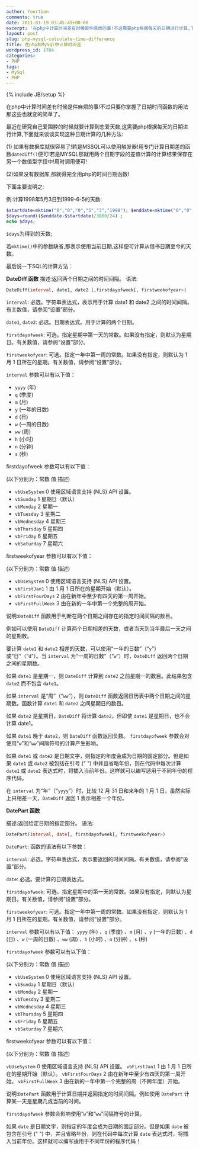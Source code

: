 ```yaml
---
author: Yourtion
comments: true
date: 2011-01-19 03:45:49+00:00
excerpt: '在php中计算时间差有时候是件麻烦的事!不这需要php根据每天的日期进行计算,下面就来谈谈实现这种日期计算的几种方法:'
layout: post
slug: php-mysql-calculate-time-difference
title: 在php和MySql中计算时间差
wordpress_id: 1784
categories:
- PHP
tags:
- MySql
- PHP
---
```

{% include JB/setup %}

在php中计算时间差有时候是件麻烦的事!不过只要你掌握了日期时间函数的用法那这些也就变的简单了。

最近在研究自己爱围脖的时候就要计算到恋爱天数,这需要php根据每天的日期进行计算,下面就来谈谈实现这种日期计算的几种方法:

(1) 如果有数据库就很容易了!若是MSSQL可以使用触发器!用专门计算日期差的函数```datediff()```便可!若是MYSQL那就用两个日期字段的差值计算的计算结果保存在另一个数值型字段中!用时调用便可!

(2)如果没有数据库,那就得完全用php的时间日期函数!

下面主要说明之:   

例:计算1998年5月3日到1999-6-5的天数:

```php
$startdate=mktime("0","0","0","5","3","1998"); $enddate=mktime("0","0","0","6","5","1999"); //所得到的值为从1970-1-1到参数时间的总秒数结果是整数.那么下面的代码就好编多了
$days=round(($enddate-$startdate)/3600/24) ;
echo $days;
```

```$days```为得到的天数;

若```mktime()```中的参数缺省,那表示使用当前日期,这样便可计算从借书日期至今的天数。

最后说一下SQL的计算方法：

**DateDiff 函数**
描述:返回两个日期之间的时间间隔。
语法:

```sql
DateDiff(interval, date1, date2 [,firstdayofweek[, firstweekofyear>)
```

```interval```: 必选。字符串表达式，表示用于计算 date1 和 date2 之间的时间间隔。有关数值，请参阅“设置”部分。

```date1```, ```date2```: 必选。日期表达式。用于计算的两个日期。

```firstdayofweek```: 可选。指定星期中第一天的常数。如果没有指定，则默认为星期日。有关数值，请参阅“设置”部分。

```firstweekofyear```: 可选。指定一年中第一周的常数。如果没有指定，则默认为 1 月 1 日所在的星期。有关数值，请参阅“设置”部分。

```interval``` 参数可以有以下值：

* ```yyyy``` (年) 
* ```q``` (季度) 
* ```m``` (月) 
* ```y``` (一年的日数) 
* ```d``` (日) 
* ```w``` (一周的日数) 
* ```ww``` (周) 
* ```h``` (小时)
* ```n``` (分钟) 
* ```s``` (秒)

firstdayofweek 参数可以有以下值：

 (以下分别为：常数 值 描述)
 
* ```vbUseSystem``` 0 使用区域语言支持 (NLS) API 设置。
* ```vbSunday``` 1 星期日（默认）
* ```vbMonday``` 2 星期一
* ```vbTuesday``` 3 星期二
* ```vbWednesday``` 4 星期三
* ```vbThursday``` 5 星期四
* ```vbFriday``` 6 星期五
* ```vbSaturday``` 7 星期六

firstweekofyear 参数可以有以下值：

(以下分别为：常数 值 描述)

* ```vbUseSystem``` 0 使用区域语言支持 (NLS) API 设置。
* ```vbFirstJan1``` 1 由 1 月 1 日所在的星期开始（默认）。
* ```vbFirstFourDays``` 2 由在新年中至少有四天的第一周开始。
* ```vbFirstFullWeek``` 3 由在新的一年中第一个完整的周开始。

说明:```DateDiff``` 函数用于判断在两个日期之间存在的指定时间间隔的数目。

例如可以使用 ```DateDiff``` 计算两个日期相差的天数，或者当天到当年最后一天之间的星期数。

要计算 ```date1``` 和 ```date2``` 相差的天数，可以使用“一年的日数”（“```y```”）或“日”（“```d```”）。当 ```interval``` 为“一周的日数”（“```w```”）时，```DateDiff``` 返回两个日期之间的星期数。

如果 ```date1``` 是星期一，则 ```DateDiff``` 计算到 ```date2``` 之前星期一的数目。此结果包含 ```date2``` 而不包含 ```date1```。

如果 ```interval``` 是“周”（“```ww```”），则 ```DateDiff``` 函数返回日历表中两个日期之间的星期数。函数计算 ```date1``` 和 ```date2``` 之间星期日的数目。

如果 ```date2``` 是星期日，```DateDiff``` 将计算 ```date2```，但即使 ```date1``` 是星期日，也不会计算 date1。

如果 ```date1``` 晚于 ```date2```，则 ```DateDiff``` 函数返回负数。
```firstdayofweek``` 参数会对使用“```w```”和“```ww```”间隔符号的计算产生影响。

如果 ```date1``` 或 ```date2``` 是日期文字，则指定的年度会成为日期的固定部分。但是如果 ```date1``` 或 ```date2``` 被包括在引号 (" ") 中并且省略年份，则在代码中每次计算 ```date1``` 或 ```date2``` 表达式时，将插入当前年份。这样就可以编写适用于不同年份的程序代码。

在 ```interval``` 为“年”（“```yyyy```”）时，比较 12 月 31 日和来年的 1 月 1 日，虽然实际上只相差一天，```DateDiff``` 返回 1 表示相差一个年份。

**DatePart 函数**

描述:返回给定日期的指定部分。
语法:

```sql
DatePart(interval, date[, firstdayofweek[, firstweekofyear>)
```

```DatePart```: 函数的语法有以下参数：

```interval```: 必选。字符串表达式，表示要返回的时间间隔。有关数值，请参阅“设置”部分。

```date```: 必选。要计算的日期表达式。

```firstdayofweek```: 可选。指定星期中的第一天的常数。如果没有指定，则默认为星期日。有关数值，请参阅“设置”部分。

```firstweekofyear```: 可选。指定一年中第一周的常数。如果没有指定，则默认为 1 月 1 日所在的星期。有关数值，请参阅“设置”部分。

```interval``` 参数可以有以下值：
```yyyy``` (年) 、```q``` (季度) 、```m``` (月) 、```y``` (一年的日数) 、```d``` (日) 、```w``` (一周的日数) 、```ww``` (周) 、```h``` (小时) 、```n``` (分钟) 、```s``` (秒)

```firstdayofweek``` 参数可以有以下值：

(以下分别为：常数 值 描述)

* ```vbUseSystem``` 0 使用区域语言支持 (NLS) API 设置。
* ```vbSunday``` 1 星期日（默认）
* ```vbMonday``` 2 星期一
* ```vbTuesday``` 3 星期二
* ```vbWednesday``` 4 星期三
* ```vbThursday``` 5 星期四
* ```vbFriday``` 6 星期五
* ```vbSaturday``` 7 星期六

firstweekofyear 参数可以有以下值：

(以下分别为：常数 值 描述)

```vbUseSystem``` 0 使用区域语言支持 (NLS) API 设置。
```vbFirstJan1``` 1 由 1 月 1 日所在的星期开始（默认）。
```vbFirstFourDays``` 2 由在新年中至少有四天的第一周开始。
```vbFirstFullWeek``` 3 由在新的一年中第一个完整的周（不跨年度）开始。

说明:```DatePart``` 函数用于计算日期并返回指定的时间间隔。例如使用 ```DatePart``` 计算某一天是星期几或当前的时间。

```firstdayofweek``` 参数会影响使用“```w```”和“```ww```”间隔符号的计算。

如果 ```date``` 是日期文字，则指定的年度会成为日期的固定部分。但是如果 ```date``` 被包含在引号 (" ") 中，并且省略年份，则在代码中每次计算 ```date``` 表达式时，将插入当前年份。这样就可以编写适用于不同年份的程序代码！
